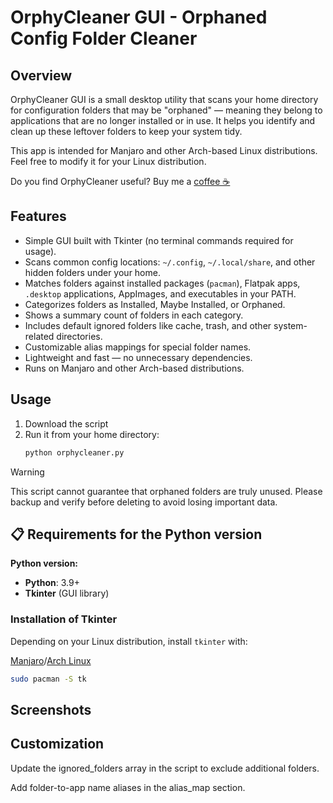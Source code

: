 # OrphyCleaner GUI - Orphaned Config Folder Cleaner

## Overview

OrphyCleaner GUI is a small desktop utility that scans your home directory for configuration folders that may be "orphaned" — meaning they belong to applications that are no longer installed or in use. It helps you identify and clean up these leftover folders to keep your system tidy. 

This app is intended for Manjaro and other Arch-based Linux distributions. Feel free to modify it for your Linux distribution. 

Do you find OrphyCleaner useful? Buy me a [coffee ☕](https://ko-fi.com/dodog)

## Features

- Simple GUI built with Tkinter (no terminal commands required for usage).
- Scans common config locations: `~/.config`, `~/.local/share`, and other hidden folders under your home.
- Matches folders against installed packages (`pacman`), Flatpak apps, `.desktop` applications, AppImages, and executables in your PATH.
- Categorizes folders as Installed, Maybe Installed, or Orphaned.
- Shows a summary count of folders in each category.
- Includes default ignored folders like cache, trash, and other system-related directories.
- Customizable alias mappings for special folder names.
- Lightweight and fast — no unnecessary dependencies.
- Runs on Manjaro and other Arch-based distributions.

## Usage
1. Download the script 
2. Run it from your home directory:
   ```bash
   python orphycleaner.py
   ```

> [!WARNING]
> This script cannot guarantee that orphaned folders are truly unused. Please backup and verify before deleting to avoid losing important data.

## 📋 Requirements for the Python version

**Python version:**
- **Python**: 3.9+  
- **Tkinter** (GUI library)  

### Installation of Tkinter
Depending on your Linux distribution, install `tkinter` with:

[Manjaro](https://manjaro.org)/[Arch Linux](https://archlinux.org)
  ```bash
  sudo pacman -S tk
   ```

## Screenshots


## Customization
Update the ignored_folders array in the script to exclude additional folders.

Add folder-to-app name aliases in the alias_map section.



